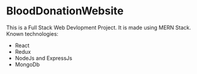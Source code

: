 # BloodDonationWebsite

This is a Full Stack Web Devlopment Project. It is made using MERN Stack.
Known technologies:
- React
- Redux
- NodeJs and ExpressJs
- MongoDb
